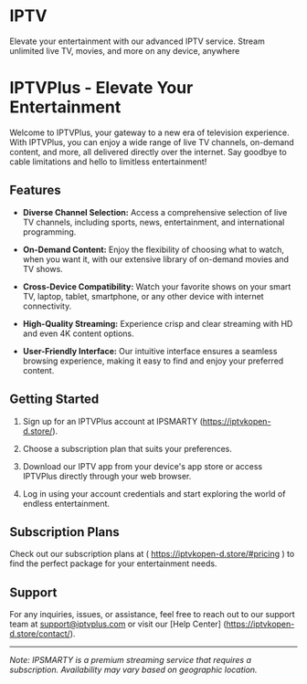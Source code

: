 # IPTV
Elevate your entertainment with our advanced IPTV service. Stream unlimited live TV, movies, and more on any device, anywhere
# IPTVPlus - Elevate Your Entertainment

Welcome to IPTVPlus, your gateway to a new era of television experience. With IPTVPlus, you can enjoy a wide range of live TV channels, on-demand content, and more, all delivered directly over the internet. Say goodbye to cable limitations and hello to limitless entertainment!

## Features

- **Diverse Channel Selection:** Access a comprehensive selection of live TV channels, including sports, news, entertainment, and international programming.

- **On-Demand Content:** Enjoy the flexibility of choosing what to watch, when you want it, with our extensive library of on-demand movies and TV shows.

- **Cross-Device Compatibility:** Watch your favorite shows on your smart TV, laptop, tablet, smartphone, or any other device with internet connectivity.

- **High-Quality Streaming:** Experience crisp and clear streaming with HD and even 4K content options.

- **User-Friendly Interface:** Our intuitive interface ensures a seamless browsing experience, making it easy to find and enjoy your preferred content.

## Getting Started

1. Sign up for an IPTVPlus account at IPSMARTY (https://iptvkopen-d.store/).

2. Choose a subscription plan that suits your preferences.

3. Download our IPTV app from your device's app store or access IPTVPlus directly through your web browser.

4. Log in using your account credentials and start exploring the world of endless entertainment.

## Subscription Plans

Check out our subscription plans at ( https://iptvkopen-d.store/#pricing ) to find the perfect package for your entertainment needs.

## Support

For any inquiries, issues, or assistance, feel free to reach out to our support team at support@iptvplus.com or visit our [Help Center] (https://iptvkopen-d.store/contact/).

---

*Note: IPSMARTY is a premium streaming service that requires a subscription. Availability may vary based on geographic location.*
